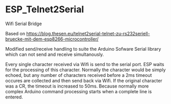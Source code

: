 # ESP_Telnet2Serial
Wifi Serial Bridge

Based on
https://blog.thesen.eu/telnet2serial-telnet-zu-rs232seriell-bruecke-mit-dem-esp8266-microcontroller/

Modified send/receive handling to suite the Arduino Sofware Serial library which can not send and receive simultanously.

Every single character received via Wifi is send to the serial port. ESP waits for the processing of this character.
Normally the character would be simply echoed, but any number of characters received before a 2ms timeout occures are
collected and then send back via Wifi. If the original character was a CR, the timeout is increased to 50ms. Because normally
more complex Arduino command processing starts when a complete line is entered.
